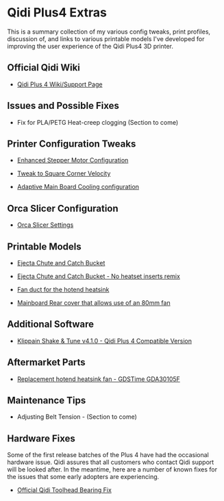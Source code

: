 # Qidi Plus4 Extras

This is a summary collection of my various config tweaks, print profiles, discussion of,
and links to various printable models I've developed for improving the user experience
of the Qidi Plus4 3D printer.

## Official Qidi Wiki

 - [Qidi Plus 4 Wiki/Support Page](https://wiki.qidi3d.com/en/PLUS4)

## Issues and Possible Fixes

 - Fix for PLA/PETG Heat-creep clogging (Section to come)

## Printer Configuration Tweaks

 - [Enhanced Stepper Motor Configuration](https://github.com/stew675/qidi-plus4-extras/tree/main/stepper-motor-tweaks)

 - [Tweak to Square Corner Velocity](https://github.com/stew675/qidi-plus4-extras/tree/main/square-corner-velocity)

 - [Adaptive Main Board Cooling configuration](https://github.com/stew675/qidi-plus4-extras/tree/main/adaptive-main-board-cooling)


## Orca Slicer Configuration

 - [Orca Slicer Settings](https://github.com/stew675/qidi-plus4-extras/tree/main/orca-slicer-settings)


## Printable Models

 - [Ejecta Chute and Catch Bucket](https://www.thingiverse.com/thing:6789666)

 - [Ejecta Chute and Catch Bucket - No heatset inserts remix](https://www.thingiverse.com/thing:6794632)

 - [Fan duct for the hotend heatsink](https://www.thingiverse.com/thing:6782612)

 - [Mainboard Rear cover that allows use of an 80mm fan](https://www.thingiverse.com/thing:6787302)


## Additional Software

 - [Klippain Shake & Tune v4.1.0 - Qidi Plus 4 Compatible Version](https://github.com/stew675/klippain-shaketune-for-qidi-plus4)


## Aftermarket Parts

 - [Replacement hotend heatsink fan - GDSTime GDA30105F](https://west3d.com/products/gdstime-dc-24v-30x30x10-axial-fan-24v-gda30105f-dual-ball-bearing-1200rpm-1w-06a-xh2-54)


## Maintenance Tips

 - Adjusting Belt Tension - (Section to come)


## Hardware Fixes

Some of the first release batches of the Plus 4 have had the occasional hardware issue.
Qidi assures that all customers who contact Qidi support will be looked after.
In the meantime, here are a number of known fixes for the issues that some early adopters are experiencing.

 - [Official Qidi Toolhead Bearing Fix](https://drive.google.com/drive/folders/1O0PR0vbxy0Tv7vgcNma1JERQyz9Ir3xW)



